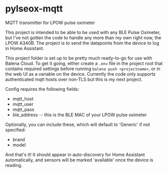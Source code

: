 # pylseox-mqtt
MQTT transmitter for LPOW pulse oximeter

This project is intended to be able to be used with any BLE Pulse Oximeter, but I've not gotten the code to handle any more than my own right now, the LPOW A340B. The project is to send the datapoints from the device to log in Home Assistant.

This project folder is set up to be pretty much ready-to-go for use with Balena Cloud. To get it going, either create a `.env` file in the project root that contains required settings before running `balena push <projectname>`, or in the web UI as a variable on the device. Currently the code only supports authenticated mqtt hosts over non-TLS but this is my next project.

Config requires the following fields:

- mqtt_host
- mqtt_user
- mqtt_pass
- ble_address -- this is the BLE MAC of your LPOW pulse oximeter

Optionally, you can include these, which will default to 'Generic' if not specified:

- brand
- model

And that's it! It should appear in auto-discovery for Home Assistant automatically, and sensors will be marked 'available' once the device is reading.